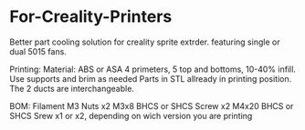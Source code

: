 # For-Creality-Printers
Better part cooling solution for creality sprite extrder. featuring single or dual 5015 fans.

Printing:
	Material: ABS or ASA
	4 primeters, 5 top and bottoms, 10-40% infill.
	Use supports and brim as needed
	Parts in STL allready in printing position.
	The 2 ducts are interchangeable.

BOM:
	Filament
	M3 Nuts x2
	M3x8 BHCS or SHCS Screw x2
	M4x20 BHCS or SHCS Srew x1 or x2, depending on wich version you are printing
